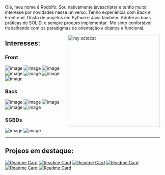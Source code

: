 
<p>
Olá,
meu nome é Rodolfo.
Sou nativamente javascripter e tenho muito interesse por novidades nesse universo.
Tenho experiência com Back e Front end. Gosto de projetos em Python e Java também.
Adotei as boas práticas de SOLID, e sempre procuro implementar. 
Me sinto confortável trabalhando com os paradigmas de orientação a objetos e funcional.
</p>

<img align="right" alt="my octocat" width="300px" src="https://octocat-generator-assets.githubusercontent.com/my-octocat-1628789214809.png?raw=true" />


## Interesses:

### Front
![image](https://img.shields.io/badge/HTML5-E34F26?style=for-the-badge&logo=html5&logoColor=white)
![image](https://img.shields.io/badge/CSS3-1572B6?style=for-the-badge&logo=css3&logoColor=white)
![image](https://img.shields.io/badge/JavaScript-323330?style=for-the-badge&logo=javascript&logoColor=F7DF1E)
![image](https://img.shields.io/badge/React-20232A?style=for-the-badge&logo=react&logoColor=61DAFB)
![image](https://img.shields.io/badge/TypeScript-007ACC?style=for-the-badge&logo=typescript&logoColor=white)
![image](https://img.shields.io/badge/Jest-C21325?style=for-the-badge&logo=jest&logoColor=white)
![image](https://img.shields.io/badge/Redux-593D88?style=for-the-badge&logo=redux&logoColor=white)

### Back
![image](https://img.shields.io/badge/Node.js-339933?style=for-the-badge&logo=nodedotjs&logoColor=white)
![image](https://img.shields.io/badge/Express.js-000000?style=for-the-badge&logo=express&logoColor=white)
![image](https://img.shields.io/badge/Python-FFD43B?style=for-the-badge&logo=python&logoColor=darkgreen)
![image](https://img.shields.io/badge/Java-ED8B00?style=for-the-badge&logo=java&logoColor=white)
![image](https://img.shields.io/badge/Spring_Boot-F2F4F9?style=for-the-badge&logo=spring-boot)

### SGBDs
![image](https://img.shields.io/badge/MongoDB-4EA94B?style=for-the-badge&logo=mongodb&logoColor=white)
![image](https://img.shields.io/badge/MySQL-00000F?style=for-the-badge&logo=mysql&logoColor=white)


---

## Projeos em destaque:
[![Readme Card](https://github-readme-stats.vercel.app/api/pin/?username=jr3564&repo=Pipeline_de_Dados&theme=dark)](https://github.com/Jr3564/Pipeline_de_Dados)
[![Readme Card](https://github-readme-stats.vercel.app/api/pin/?username=jr3564&repo=Crawler-tech-news&theme=dark)](https://github.com/Jr3564/Crawler-tech-news)
[![Readme Card](https://github-readme-stats.vercel.app/api/pin/?username=jr3564&repo=NLW6-valoriza&theme=dark)](https://github.com/Jr3564/NLW6-valoriza)
[![Readme Card](https://github-readme-stats.vercel.app/api/pin/?username=jr3564&repo=API-central-de-erros-front&theme=dark)](https://github.com/Jr3564/API-central-de-erros-front)
[![Readme Card](https://github-readme-stats.vercel.app/api/pin/?username=jr3564&repo=BlogsApi&theme=dark)](https://github.com/Jr3564/BlogsApi)
[![Readme Card](https://github-readme-stats.vercel.app/api/pin/?username=jr3564&repo=Dump-normaliza-o-filtros-Spotify&theme=dark)](https://github.com/Jr3564/Dump-normaliza-o-filtros-Spotify)


<!--
**Jr3564/Jr3564** is a ✨ _special_ ✨ repository because its `README.md` (this file) appears on your GitHub profile.

Here are some ideas to get you started:

- 🔭 I’m currently working on ...
- 🌱 I’m currently learning ...
- 👯 I’m looking to collaborate on ...
- 🤔 I’m looking for help with ...
- 💬 Ask me about ...
- 📫 How to reach me: ...
- 😄 Pronouns: ...
- ⚡ Fun fact: ...
-->
